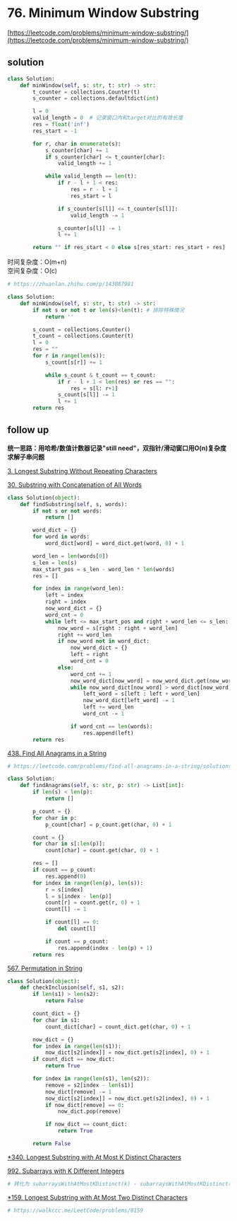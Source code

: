 # 76. Minimum Window Substring
[https://leetcode.com/problems/minimum-window-substring/](https://leetcode.com/problems/minimum-window-substring/)


## solution

```python
class Solution:
    def minWindow(self, s: str, t: str) -> str:
        t_counter = collections.Counter(t)
        s_counter = collections.defaultdict(int)

        l = 0
        valid_length = 0  # 记录窗口内和target对比的有效长度
        res = float('inf')
        res_start = -1

        for r, char in enumerate(s):
            s_counter[char] += 1
            if s_counter[char] <= t_counter[char]:
                valid_length += 1

            while valid_length == len(t):
                if r - l + 1 < res:
                    res = r - l + 1
                    res_start = l

                if s_counter[s[l]] <= t_counter[s[l]]:
                    valid_length -= 1

                s_counter[s[l]] -= 1
                l += 1

        return "" if res_start < 0 else s[res_start: res_start + res]
```
时间复杂度：O(m+n) <br>
空间复杂度：O(c)


```python
# https://zhuanlan.zhihu.com/p/143087981

class Solution:
    def minWindow(self, s: str, t: str) -> str:
        if not s or not t or len(s)<len(t): # 排除特殊情况
            return ''

        s_count = collections.Counter()
        t_count = collections.Counter(t)
        l = 0
        res = ""
        for r in range(len(s)):
            s_count[s[r]] += 1

            while s_count & t_count == t_count:
                if r - l + 1 < len(res) or res == "":
                    res = s[l: r+1]
                s_count[s[l]] -= 1
                l += 1
        return res
```


## follow up

**统一思路：用哈希/数值计数器记录"still need"，双指针/滑动窗口用O(n)复杂度求解子串问题**

[3. Longest Substring Without Repeating Characters](./3.%20Longest%20Substring%20Without%20Repeating%20Characters.md)


[30. Substring with Concatenation of All Words](https://leetcode.com/problems/substring-with-concatenation-of-all-words/)
```python
class Solution(object):
    def findSubstring(self, s, words):
        if not s or not words:
            return []

        word_dict = {}
        for word in words:
            word_dict[word] = word_dict.get(word, 0) + 1

        word_len = len(words[0])
        s_len = len(s)
        max_start_pos = s_len - word_len * len(words)
        res = []

        for index in range(word_len):
            left = index
            right = index
            now_word_dict = {}
            word_cnt = 0
            while left <= max_start_pos and right + word_len <= s_len:
                now_word = s[right : right + word_len]
                right += word_len
                if now_word not in word_dict:
                    now_word_dict = {}
                    left = right
                    word_cnt = 0
                else:
                    word_cnt += 1
                    now_word_dict[now_word] = now_word_dict.get(now_word, 0) + 1
                    while now_word_dict[now_word] > word_dict[now_word]:
                        left_word = s[left : left + word_len]
                        now_word_dict[left_word] -= 1
                        left += word_len
                        word_cnt -= 1

                    if word_cnt == len(words):
                        res.append(left)
        return res
```


[438. Find All Anagrams in a String](https://leetcode.com/problems/find-all-anagrams-in-a-string/)
```python
# https://leetcode.com/problems/find-all-anagrams-in-a-string/solutions/92007/sliding-window-algorithm-template-to-solve-all-the-leetcode-substring-search-problem/

class Solution:
    def findAnagrams(self, s: str, p: str) -> List[int]:
        if len(s) < len(p):
            return []

        p_count = {}
        for char in p:
            p_count[char] = p_count.get(char, 0) + 1

        count = {}
        for char in s[:len(p)]:
            count[char] = count.get(char, 0) + 1

        res = []
        if count == p_count:
            res.append(0)
        for index in range(len(p), len(s)):
            r = s[index]
            l = s[index - len(p)]
            count[r] = count.get(r, 0) + 1
            count[l] -= 1

            if count[l] == 0:
                del count[l]

            if count == p_count:
                res.append(index - len(p) + 1)
        return res
```


[567. Permutation in String](https://leetcode.com/problems/permutation-in-string/description/)
```python
class Solution(object):
    def checkInclusion(self, s1, s2):
        if len(s1) > len(s2):
            return False

        count_dict = {}
        for char in s1:
            count_dict[char] = count_dict.get(char, 0) + 1

        now_dict = {}
        for index in range(len(s1)):
            now_dict[s2[index]] = now_dict.get(s2[index], 0) + 1
        if count_dict == now_dict:
            return True

        for index in range(len(s1), len(s2)):
            remove = s2[index - len(s1)]
            now_dict[remove] -= 1
            now_dict[s2[index]] = now_dict.get(s2[index], 0) + 1
            if now_dict[remove] == 0:
                now_dict.pop(remove)

            if now_dict == count_dict:
                return True

        return False
```

[*340. Longest Substring with At Most K Distinct Characters](./340.%20Longest%20Substring%20with%20At%20Most%20K%20Distinct%20Characters.md)

[992. Subarrays with K Different Integers](https://leetcode.com/problems/subarrays-with-k-different-integers/description/)
```python
# 转化为 subarraysWithAtMostKDistinct(k) - subarraysWithAtMostKDistinct(k - 1)

```

[*159. Longest Substring with At Most Two Distinct Characters](https://leetcode.com/problems/longest-substring-with-at-most-two-distinct-characters/)
```python
# https://walkccc.me/LeetCode/problems/0159

```
